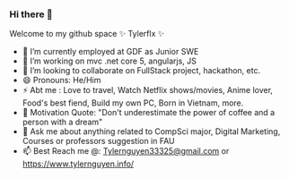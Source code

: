 ### Hi there 👋

Welcome to my github space ✨ Tylerflx ✨ 

- 🔭 I’m currently employed at GDF as Junior SWE
- 🌱 I’m working on mvc .net core 5, angularjs, JS
- 👯 I’m looking to collaborate on FullStack project, hackathon, etc.
- 😄 Pronouns: He/Him
- ⚡ Abt me : Love to travel, Watch Netflix shows/movies, Anime lover, Food's best fiend, Build my own PC, Born in Vietnam, more.
- 💭 Motivation Quote: "Don't underestimate the power of coffee and a person with a dream"
- 💬 Ask me about anything related to CompSci major, Digital Marketing, Courses or professors suggestion in FAU
- 📫 Best Reach me @: Tylernguyen33325@gmail.com or https://www.tylernguyen.info/

